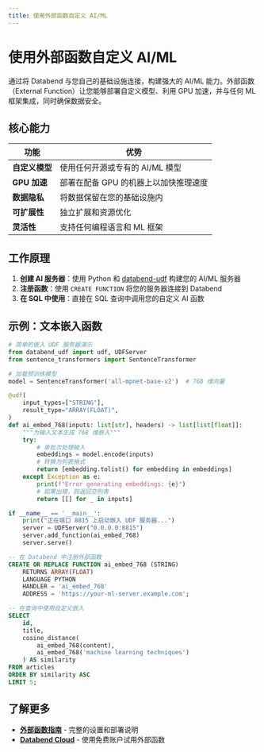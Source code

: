 ```yaml
---
title: 使用外部函数自定义 AI/ML
---
```


# 使用外部函数自定义 AI/ML

通过将 Databend 与您自己的基础设施连接，构建强大的 AI/ML 能力。外部函数（External Function）让您能够部署自定义模型、利用 GPU 加速，并与任何 ML 框架集成，同时确保数据安全。

## 核心能力

| 功能 | 优势 |
|---------|----------|
| **自定义模型** | 使用任何开源或专有的 AI/ML 模型 |
| **GPU 加速** | 部署在配备 GPU 的机器上以加快推理速度 |
| **数据隐私** | 将数据保留在您的基础设施内 |
| **可扩展性** | 独立扩展和资源优化 |
| **灵活性** | 支持任何编程语言和 ML 框架 |

## 工作原理

1. **创建 AI 服务器**：使用 Python 和 [databend-udf](https://pypi.org/project/databend-udf) 构建您的 AI/ML 服务器
2. **注册函数**：使用 `CREATE FUNCTION` 将您的服务器连接到 Databend
3. **在 SQL 中使用**：直接在 SQL 查询中调用您的自定义 AI 函数

## 示例：文本嵌入函数

```python
# 简单的嵌入 UDF 服务器演示
from databend_udf import udf, UDFServer
from sentence_transformers import SentenceTransformer

# 加载预训练模型
model = SentenceTransformer('all-mpnet-base-v2')  # 768 维向量

@udf(
    input_types=["STRING"],
    result_type="ARRAY(FLOAT)",
)
def ai_embed_768(inputs: list[str], headers) -> list[list[float]]:
    """为输入文本生成 768 维嵌入"""
    try:
        # 单批次处理输入
        embeddings = model.encode(inputs)
        # 转换为列表格式
        return [embedding.tolist() for embedding in embeddings]
    except Exception as e:
        print(f"Error generating embeddings: {e}")
        # 如果出错，则返回空列表
        return [[] for _ in inputs]

if __name__ == '__main__':
    print("正在端口 8815 上启动嵌入 UDF 服务器...")
    server = UDFServer("0.0.0.0:8815")
    server.add_function(ai_embed_768)
    server.serve()
```

```sql
-- 在 Databend 中注册外部函数
CREATE OR REPLACE FUNCTION ai_embed_768 (STRING)
    RETURNS ARRAY(FLOAT)
    LANGUAGE PYTHON
    HANDLER = 'ai_embed_768'
    ADDRESS = 'https://your-ml-server.example.com';

-- 在查询中使用自定义嵌入
SELECT
    id,
    title,
    cosine_distance(
        ai_embed_768(content),
        ai_embed_768('machine learning techniques')
    ) AS similarity
FROM articles
ORDER BY similarity ASC
LIMIT 5;
```

## 了解更多

- **[外部函数指南](/guides/ai-functions/external-functions)** - 完整的设置和部署说明
- **[Databend Cloud](https://databend.cn)** - 使用免费账户试用外部函数
